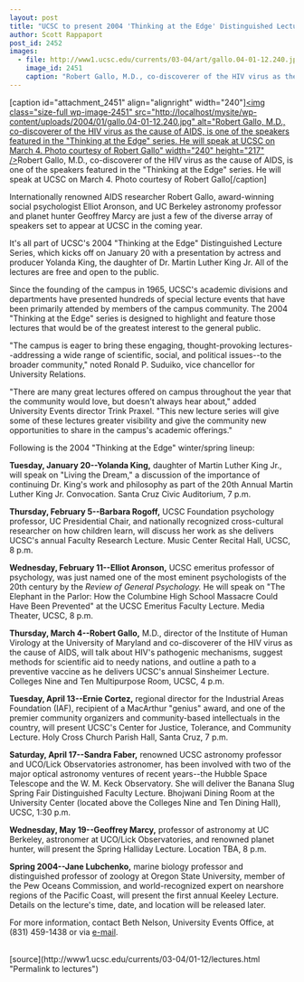 ```yaml
---
layout: post
title: "UCSC to present 2004 'Thinking at the Edge' Distinguished Lecture Series"
author: Scott Rappaport
post_id: 2452
images:
  - file: http://www1.ucsc.edu/currents/03-04/art/gallo.04-01-12.240.jpg
    image_id: 2451
    caption: "Robert Gallo, M.D., co-discoverer of the HIV virus as the cause of AIDS, is one of the speakers featured in the 'Thinking at the Edge' series. He will speak at UCSC on March 4. Photo courtesy of Robert Gallo"
---
```


[caption id="attachment_2451" align="alignright" width="240"]<a href="http://localhost/mysite/wp-content/uploads/2004/01/gallo.04-01-12.240.jpg"><img class="size-full wp-image-2451" src="http://localhost/mysite/wp-content/uploads/2004/01/gallo.04-01-12.240.jpg" alt="Robert Gallo, M.D., co-discoverer of the HIV virus as the cause of AIDS, is one of the speakers featured in the "Thinking at the Edge" series. He will speak at UCSC on March 4. Photo courtesy of Robert Gallo" width="240" height="217" /></a>Robert Gallo, M.D., co-discoverer of the HIV virus as the cause of AIDS, is one of the speakers featured in the "Thinking at the Edge" series. He will speak at UCSC on March 4. Photo courtesy of Robert Gallo[/caption]
<p>
  Internationally renowned AIDS researcher Robert Gallo, award-winning social psychologist Elliot Aronson, and UC Berkeley astronomy professor and planet hunter Geoffrey Marcy are just a few of the diverse array of speakers set to appear at UCSC in the coming year.
</p>
<p>
  It's all part of UCSC's 2004 "Thinking at the Edge" Distinguished Lecture Series, which kicks off on January 20 with a presentation by actress and producer Yolanda King, the daughter of Dr. Martin Luther King Jr. All of the lectures are free and open to the public.<br>
</p>
<p>
  Since the founding of the campus in 1965, UCSC's academic divisions and departments have presented hundreds of special lecture events that have been primarily attended by members of the campus community. The 2004 "Thinking at the Edge" series is designed to highlight and feature those lectures that would be of the greatest interest to the general public.<br>
</p>
<p>
  "The campus is eager to bring these engaging, thought-provoking lectures--addressing a wide range of scientific, social, and political issues--to the broader community," noted Ronald P. Suduiko, vice chancellor for University Relations.<br>
</p>
<p>
  "There are many great lectures offered on campus throughout the year that the community would love, but doesn't always hear about," added University Events director Trink Praxel. "This new lecture series will give some of these lectures greater visibility and give the community new opportunities to share in the campus's academic offerings."<br>
</p>
<p>
  Following is the 2004 "Thinking at the Edge" winter/spring lineup:<br>
</p>
<p>
  <b>Tuesday, January 20--Yolanda King,</b> daughter of Martin Luther King Jr., will speak on "Living the Dream," a discussion of the importance of continuing Dr. King's work and philosophy as part of the 20th Annual Martin Luther King Jr. Convocation. Santa Cruz Civic Auditorium, 7 p.m.<br>
</p>
<p>
  <b>Thursday, February 5--Barbara Rogoff,</b> UCSC Foundation psychology professor, UC Presidential Chair, and nationally recognized cross-cultural researcher on how children learn, will discuss her work as she delivers UCSC's annual Faculty Research Lecture. Music Center Recital Hall, UCSC, 8 p.m.<br>
</p>
<p>
  <b>Wednesday, February 11--Elliot Aronson,</b> UCSC emeritus professor of psychology, was just named one of the most eminent psychologists of the 20th century by the <i>Review of General Psychology.</i> He will speak on "The Elephant in the Parlor: How the Columbine High School Massacre Could Have Been Prevented" at the UCSC Emeritus Faculty Lecture. Media Theater, UCSC, 8 p.m.<br>
</p>
<p>
  <b>Thursday, March 4--Robert Gallo,</b> M.D., director of the Institute of Human Virology at the University of Maryland and co-discoverer of the HIV virus as the cause of AIDS, will talk about HIV's pathogenic mechanisms, suggest methods for scientific aid to needy nations, and outline a path to a preventive vaccine as he delivers UCSC's annual Sinsheimer Lecture. Colleges Nine and Ten Multipurpose Room, UCSC, 4 p.m.<br>
</p>
<p>
  <b>Tuesday, April 13--Ernie Cortez,</b> regional director for the Industrial Areas Foundation (IAF), recipient of a MacArthur "genius" award, and one of the premier community organizers and community-based intellectuals in the country, will present UCSC's Center for Justice, Tolerance, and Community Lecture. Holy Cross Church Parish Hall, Santa Cruz, 7 p.m.<br>
</p>
<p>
  <b>Saturday, April 17--Sandra Faber,</b> renowned UCSC astronomy professor and UCO/Lick Observatories astronomer, has been involved with two of the major optical astronomy ventures of recent years--the Hubble Space Telescope and the W. M. Keck Observatory. She will deliver the Banana Slug Spring Fair Distinguished Faculty Lecture. Bhojwani Dining Room at the University Center (located above the Colleges Nine and Ten Dining Hall), UCSC, 1:30 p.m.<br>
</p>
<p>
  <b>Wednesday, May 19--Geoffrey Marcy,</b> professor of astronomy at UC Berkeley, astronomer at UCO/Lick Observatories, and renowned planet hunter, will present the Spring Halliday Lecture. Location TBA, 8 p.m.<br>
</p>
<p>
  <b>Spring 2004--Jane Lubchenko,</b> marine biology professor and distinguished professor of zoology at Oregon State University, member of the Pew Oceans Commission, and world-recognized expert on nearshore regions of the Pacific Coast, will present the first annual Keeley Lecture. Details on the lecture's time, date, and location will be released later.<br>
</p>
<p>
  For more information, contact Beth Nelson, University Events Office, at (831) 459-1438 or via <a href="mailto:bnelson@ucsc.edu">e-mail</a>.<br>
  <br>
</p>
[source](http://www1.ucsc.edu/currents/03-04/01-12/lectures.html "Permalink to lectures")
